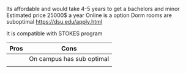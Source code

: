 Its affordable and would take 4-5 years to get a bachelors and minor
Estimated price 25000$ a year 
Online is a option
Dorm rooms are suboptimal
https://dsu.edu/apply.html

It is compatible with STOKES program


| Pros | Cons                      |
| ---- | ------------------------- |
|      | On campus has sub optimal |
|      |                           |
